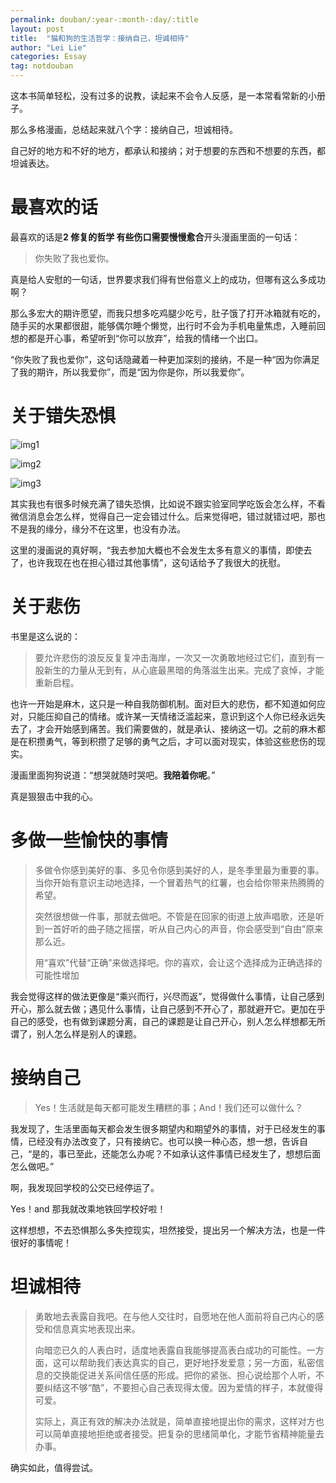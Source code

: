 ```yaml
---
permalink: douban/:year-:month-:day/:title
layout: post
title:  "猫和狗的生活哲学：接纳自己，坦诚相待"
author: "Lei Lie"
categories: Essay
tag: notdouban
---
```

 
这本书简单轻松，没有过多的说教，读起来不会令人反感，是一本常看常新的小册子。

那么多格漫画，总结起来就八个字：接纳自己，坦诚相待。

自己好的地方和不好的地方，都承认和接纳；对于想要的东西和不想要的东西，都坦诚表达。

# 最喜欢的话

最喜欢的话是**2 修复的哲学 有些伤口需要慢慢愈合**开头漫画里面的一句话：

> 你失败了我也爱你。

真是给人安慰的一句话，世界要求我们得有世俗意义上的成功，但哪有这么多成功啊？

那么多宏大的期许愿望，而我只想多吃鸡腿少吃亏，肚子饿了打开冰箱就有吃的，随手买的水果都很甜，能够偶尔睡个懒觉，出行时不会为手机电量焦虑，入睡前回想的都是开心事，希望听到“你可以放弃”，给我的情绪一个出口。

“你失败了我也爱你”，这句话隐藏着一种更加深刻的接纳，不是一种“因为你满足了我的期许，所以我爱你”，而是“因为你是你，所以我爱你”。

# 关于错失恐惧

![img1](../images/img-2023-02-17/img1.webp)

![img2](../images/img-2023-02-17/img2.webp)

![img3](../images/img-2023-02-17/img3.webp)

其实我也有很多时候充满了错失恐惧，比如说不跟实验室同学吃饭会怎么样，不看微信消息会怎么样，觉得自己一定会错过什么。后来觉得吧，错过就错过吧，那也不是我的缘分，缘分不在这里，也没有办法。

这里的漫画说的真好啊，“我去参加大概也不会发生太多有意义的事情，即使去了，也许我现在也在担心错过其他事情”，这句话给予了我很大的抚慰。

# 关于悲伤

书里是这么说的：

> 要允许悲伤的浪反反复复冲击海岸，一次又一次勇敢地经过它们，直到有一股新生的力量从无到有，从心底最黑暗的角落滋生出来。完成了哀悼，才能重新启程。

也许一开始是麻木，这只是一种自我防御机制。面对巨大的悲伤，都不知道如何应对，只能压抑自己的情绪。或许某一天情绪泛滥起来，意识到这个人你已经永远失去了，才会开始感到痛苦。我们需要做的，就是承认、接纳这一切。之前的麻木都是在积攒勇气，等到积攒了足够的勇气之后，才可以面对现实，体验这些悲伤的现实。

漫画里面狗狗说道：“想哭就随时哭吧。**我陪着你呢**。”

真是狠狠击中我的心。

# 多做一些愉快的事情

> 多做令你感到美好的事、多见令你感到美好的人，是冬季里最为重要的事。当你开始有意识主动地选择，一个冒着热气的红薯，也会给你带来热腾腾的希望。
>
> 突然很想做一件事，那就去做吧。不管是在回家的街道上放声唱歌，还是听到一首好听的曲子随之摇摆，听从自己内心的声音，你会感受到“自由”原来那么近。
> 
> 用“喜欢”代替“正确”来做选择吧。你的喜欢，会让这个选择成为正确选择的可能性增加

我会觉得这样的做法更像是“乘兴而行，兴尽而返”，觉得做什么事情，让自己感到开心，那么就去做；遇见什么事情，让自己感到不开心了，那就避开它。更加在乎自己的感受，也有做到课题分离，自己的课题是让自己开心，别人怎么样想都无所谓了，别人怎么样是别人的课题。

# 接纳自己

> Yes！生活就是每天都可能发生糟糕的事；And！我们还可以做什么？

我发现了，生活里面每天都会发生很多期望内和期望外的事情，对于已经发生的事情，已经没有办法改变了，只有接纳它。也可以换一种心态，想一想，告诉自己，“是的，事已至此，还能怎么办呢？不如承认这件事情已经发生了，想想后面怎么做吧。”

啊，我发现回学校的公交已经停运了。

Yes！and 那我就改乘地铁回学校好啦！

这样想想，不去恐惧那么多失控现实，坦然接受，提出另一个解决方法，也是一件很好的事情呢！

# 坦诚相待

> 勇敢地去表露自我吧。在与他人交往时，自愿地在他人面前将自己内心的感受和信息真实地表现出来。
>
> 向暗恋已久的人表白时，适度地表露自我能够提高表白成功的可能性。一方面，这可以帮助我们表达真实的自己，更好地抒发爱意；另一方面，私密信息的交换能促进关系间信任感的形成。把你的紧张、担心说给那个人听，不要纠结这不够“酷”，不要担心自己表现得太傻。因为爱情的样子，本就傻得可爱。
>
> 实际上，真正有效的解决办法就是，简单直接地提出你的需求，这样对方也可以简单直接地拒绝或者接受。把复杂的思绪简单化，才能节省精神能量去办事。

确实如此，值得尝试。